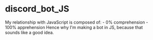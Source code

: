 # discord_bot_JS
My relationship with JavaScript is composed of: - 0% comprehension - 100% apprehension Hence why I'm making a bot in JS, because that sounds like a good idea.
